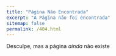 ```yaml
---
title: "Página Não Encontrada"
excerpt: "A Página não foi encontrada"
sitemap: false
permalink: /404.html
---
```


Desculpe, mas a página _ainda_ não existe
